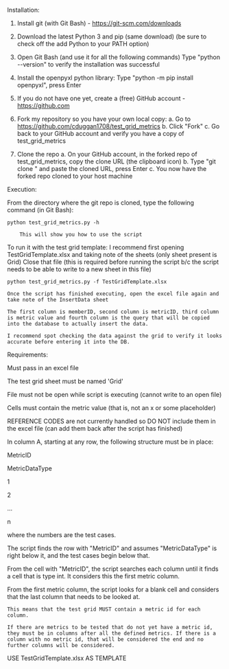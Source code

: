 Installation:

1. Install git (with Git Bash) - https://git-scm.com/downloads

2. Download the latest Python 3 and pip (same download) (be sure to check off the add Python to your PATH option)

3. Open Git Bash (and use it for all the following commands)
	Type "python --version" to verify the installation was successful

4. Install the openpyxl python library:
	Type "python -m pip install openpyxl", press Enter

5. If you do not have one yet, create a (free) GitHub account - https://github.com

6. Fork my repository so you have your own local copy:
	a. Go to https://github.com/cduggan1708/test_grid_metrics
	b. Click "Fork"
	c. Go back to your GitHub account and verify you have a copy of test_grid_metrics

7. Clone the repo
	a. On your GitHub account, in the forked repo of test_grid_metrics, copy the clone URL (the clipboard icon)
	b. Type "git clone " and paste the cloned URL, press Enter
	c. You now have the forked repo cloned to your host machine




Execution:

From the directory where the git repo is cloned, type the following command (in Git Bash):
	
	python test_grid_metrics.py -h

		This will show you how to use the script

To run it with the test grid template:
	I recommend first opening TestGridTemplate.xlsx and taking note of the sheets (only sheet present is Grid)
	Close that file (this is required before running the script b/c the script needs to be able to write to a new sheet in this file)

	python test_grid_metrics.py -f TestGridTemplate.xlsx

	Once the script has finished executing, open the excel file again and take note of the InsertData sheet

	The first column is memberID, second column is metricID, third column is metric value and fourth column is the query that will be copied into the database to actually insert the data.

	I recommend spot checking the data against the grid to verify it looks accurate before entering it into the DB.




Requirements:

Must pass in an excel file

The test grid sheet must be named 'Grid'

File must not be open while script is executing (cannot write to an open file)

Cells must contain the metric value (that is, not an x or some placeholder)

REFERENCE CODES are not currently handled so DO NOT include them in the excel file (can add them back after the script has finished)

In column A, starting at any row, the following structure must be in place:

MetricID

MetricDataType

1

2

...

n


where the numbers are the test cases.

The script finds the row with "MetricID" and assumes "MetricDataType" is right below it, and the test cases begin below that.


From the cell with "MetricID", the script searches each column until it finds a cell that is type int. It considers this the first metric column.


From the first metric column, the script looks for a blank cell and considers that the last column that needs to be looked at.

	This means that the test grid MUST contain a metric id for each column.

	If there are metrics to be tested that do not yet have a metric id, they must be in columns after all the defined metrics. If there is a column with no metric id, that will be considered the end and no further columns will be considered.






USE TestGridTemplate.xlsx AS TEMPLATE
